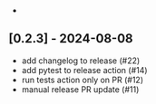 - 
## [0.2.3] - 2024-08-08

- add changelog to release (#22)
- add pytest to release action (#14)
- run tests action only on PR (#12)
- manual release PR update (#11)

